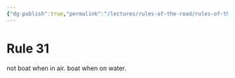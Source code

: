 ```yaml
---
{"dg-publish":true,"permalink":"/lectures/rules-of-the-road/rules-of-the-road-index/rule-31-seaplanes/","created":"2025-05-29T15:40:42.867-04:00","updated":"2025-05-29T21:27:18.043-04:00"}
---
```


# Rule 31

not boat when in air. boat when on water.